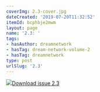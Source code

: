 ```yaml
---
coverImg: 2.3-cover.jpg
dateCreated: '2019-07-20T11:32:52'
itemId: bcphbje2mwm
layout: page
name: '2.3: '
tags:
- hasAuthor: dreamnetwork
- hasTag: dream-network-volume-2
- hasTag: dreamnetwork
type: post
urlSlug: '2.3'
---
```

<img class="card-journal-img" src="../images/2.3-rect.jpg"/><a href="../files/pdfs/Volume_2/2.3-Dream-Craft-Volume-2-No-3.pdf" download="">Download issue 2.3</a>